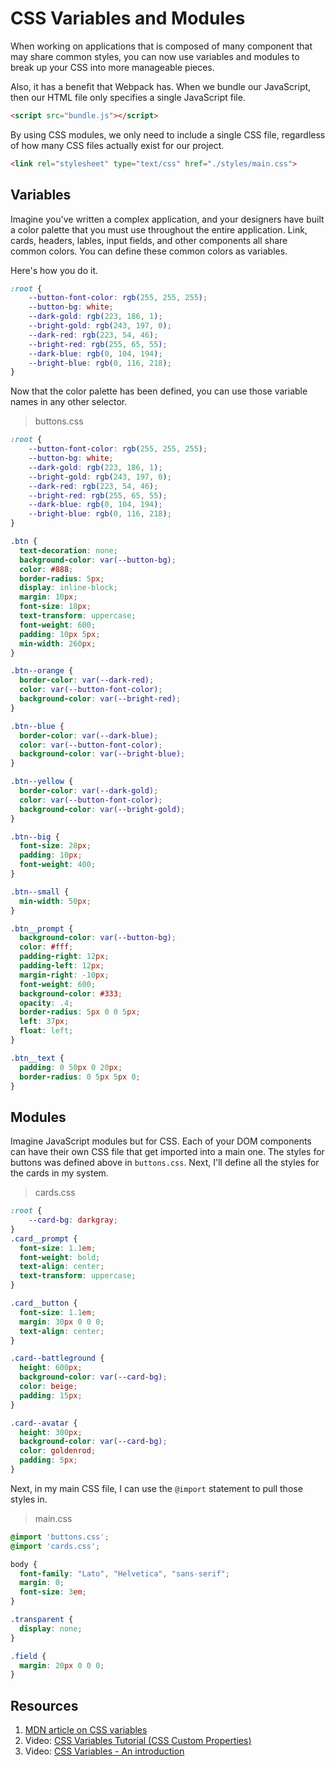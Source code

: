 # CSS Variables and Modules

When working on applications that is composed of many component that may share common styles, you can now use variables and modules to break up your CSS into more manageable pieces.

Also, it has a benefit that Webpack has. When we bundle our JavaScript, then our HTML file only specifies a single JavaScript file.

```html
<script src="bundle.js"></script>
```

By using CSS modules, we only need to include a single CSS file, regardless of how many CSS files actually exist for our project.

```html
<link rel="stylesheet" type="text/css" href="./styles/main.css">
```

## Variables

Imagine you've written a complex application, and your designers have built a color palette that you must use throughout the entire application. Link, cards, headers, lables, input fields, and other components all share common colors. You can define these common colors as variables.

Here's how you do it.

```css
:root {
    --button-font-color: rgb(255, 255, 255);
    --button-bg: white;
    --dark-gold: rgb(223, 186, 1);
    --bright-gold: rgb(243, 197, 0);
    --dark-red: rgb(223, 54, 46);
    --bright-red: rgb(255, 65, 55);
    --dark-blue: rgb(0, 104, 194);
    --bright-blue: rgb(0, 116, 218);
}
```

Now that the color palette has been defined, you can use those variable names in any other selector.

> buttons.css

```css
:root {
    --button-font-color: rgb(255, 255, 255);
    --button-bg: white;
    --dark-gold: rgb(223, 186, 1);
    --bright-gold: rgb(243, 197, 0);
    --dark-red: rgb(223, 54, 46);
    --bright-red: rgb(255, 65, 55);
    --dark-blue: rgb(0, 104, 194);
    --bright-blue: rgb(0, 116, 218);
}

.btn {
  text-decoration: none;
  background-color: var(--button-bg);
  color: #888;
  border-radius: 5px;
  display: inline-block;
  margin: 10px;
  font-size: 18px;
  text-transform: uppercase;
  font-weight: 600;
  padding: 10px 5px;
  min-width: 260px;
}

.btn--orange {
  border-color: var(--dark-red);
  color: var(--button-font-color);
  background-color: var(--bright-red);
}

.btn--blue {
  border-color: var(--dark-blue);
  color: var(--button-font-color);
  background-color: var(--bright-blue);
}

.btn--yellow {
  border-color: var(--dark-gold);
  color: var(--button-font-color);
  background-color: var(--bright-gold);
}

.btn--big {
  font-size: 28px;
  padding: 10px;
  font-weight: 400;
}

.btn--small {
  min-width: 50px;
}

.btn__prompt {
  background-color: var(--button-bg);
  color: #fff;
  padding-right: 12px;
  padding-left: 12px;
  margin-right: -10px;
  font-weight: 600;
  background-color: #333;
  opacity: .4;
  border-radius: 5px 0 0 5px;
  left: 37px;
  float: left;
}

.btn__text {
  padding: 0 50px 0 20px;
  border-radius: 0 5px 5px 0;
}
```

## Modules

Imagine JavaScript modules but for CSS. Each of your DOM components can have their own CSS file that get imported into a main one. The styles for buttons was defined above in `buttons.css`. Next, I'll define all the styles for the cards in my system.

> cards.css

```css
:root {
    --card-bg: darkgray;
}
.card__prompt {
  font-size: 1.1em;
  font-weight: bold;
  text-align: center;
  text-transform: uppercase;
}

.card__button {
  font-size: 1.1em;
  margin: 30px 0 0 0;
  text-align: center;
}

.card--battleground {
  height: 600px;
  background-color: var(--card-bg);
  color: beige;
  padding: 15px;
}

.card--avatar {
  height: 300px;
  background-color: var(--card-bg);
  color: goldenrod;
  padding: 5px;
}
```

Next, in my main CSS file, I can use the `@import` statement to pull those styles in.

> main.css

```css
@import 'buttons.css';
@import 'cards.css';

body {
  font-family: "Lato", "Helvetica", "sans-serif";
  margin: 0;
  font-size: 3em;
}

.transparent {
  display: none;
}

.field {
  margin: 20px 0 0 0;
}
```

## Resources

1. [MDN article on CSS variables](https://developer.mozilla.org/en-US/docs/Web/CSS/Using_CSS_variables)
1. Video: [CSS Variables Tutorial (CSS Custom Properties)](https://www.youtube.com/watch?v=sQUB039MG0I)
1. Video: [CSS Variables - An introduction](https://www.youtube.com/watch?v=PHO6TBq_auI)
